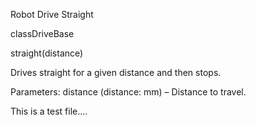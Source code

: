 Robot Drive Straight

classDriveBase

straight(distance)

Drives straight for a given distance and then stops.

Parameters:	distance (distance: mm) – Distance to travel.


This is a test file....
